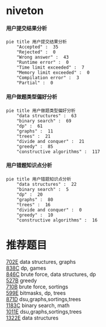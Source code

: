 # niveton

<!-- tabs:start -->



#### **用户提交结果分析**

```mermaid
pie title 用户提交结果分析
    "Accepted" :  35
    "Rejected" :  0
    "Wrong answer" :  43
    "Runtime error" :  0
    "Time limit exceeded" :  7
    "Memory limit exceeded" :  0
    "Compilation error" :  3
    "Partial" :  0
```

#### **用户做题类型偏好分析**

```mermaid
pie title 用户做题类型偏好分析
    "data structures" :  63
    "binary search" :  69
    "dp" :  61
    "graphs" :  11
    "trees" :  21
    "divide and conquer" :  21
    "greedy" :  85
    "constructive algorithms" :  117
```
#### **用户错题知识点分析**

```mermaid
pie title 用户错题知识点分析
    "data structures" :  22
    "binary search" :  5
    "dp" :  20
    "graphs" :  80
    "trees" :  16
    "divide and conquer" :  0
    "greedy" :  10
    "constructive algorithms" :  16
```



<!-- tabs:end -->
# 推荐题目
[702E](https://codeforces.com/contest/702/problem/E)		data structures,
                        graphs		  
[838C](https://codeforces.com/contest/838/problem/C)		dp,
                        games		  
[846C](https://codeforces.com/contest/846/problem/C)		brute force,
                        data structures,
                        dp		  
[527B](https://codeforces.com/contest/527/problem/B)		greedy		  
[710B](https://codeforces.com/contest/710/problem/B)		brute force,
                        sortings		  
[599E](https://codeforces.com/contest/599/problem/E)		bitmasks,
                        dp,
                        trees		  
[871D](https://codeforces.com/contest/871/problem/D)		dsu,graphs,sortings,trees		  
[1183C](https://codeforces.com/contest/1183/problem/C)		binary search,
                        math		  
[1011E](https://codeforces.com/contest/1011/problem/E)		dsu,graphs,sortings,trees		  
[1322E](https://codeforces.com/contest/1322/problem/E)		data structures		  
